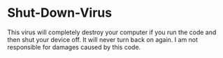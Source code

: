 # Shut-Down-Virus
This virus will completely destroy your computer if you run the code and then shut your device off. It will never turn back on again. I am not responsible for damages caused by this code. 
